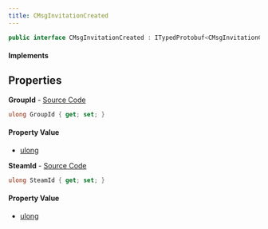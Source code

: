 ```yaml
---
title: CMsgInvitationCreated
---
```


```csharp
public interface CMsgInvitationCreated : ITypedProtobuf<CMsgInvitationCreated>, INativeHandle
```

#### Implements

## Properties

**GroupId** - [Source Code](https://github.com/swiftly-solution/swiftlys2/blob/main/managed/src/SwiftlyS2.Generated/Protobufs/Interfaces/CMsgInvitationCreated.cs#L13)

```csharp
ulong GroupId { get; set; }
```

#### Property Value

- [ulong](https://learn.microsoft.com/dotnet/api/system.uint64)

**SteamId** - [Source Code](https://github.com/swiftly-solution/swiftlys2/blob/main/managed/src/SwiftlyS2.Generated/Protobufs/Interfaces/CMsgInvitationCreated.cs#L16)

```csharp
ulong SteamId { get; set; }
```

#### Property Value

- [ulong](https://learn.microsoft.com/dotnet/api/system.uint64)

